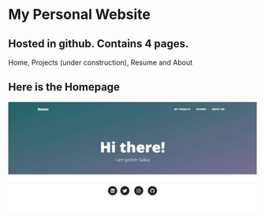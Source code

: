 # My Personal Website    
## Hosted in github. Contains 4 pages.                    
Home, Projects (under construction), Resume and About
## Here is the Homepage
![alt text](https://github.com/jsaikia44/jsaikia44.github.io/blob/main/Capture.JPG?raw=true)
